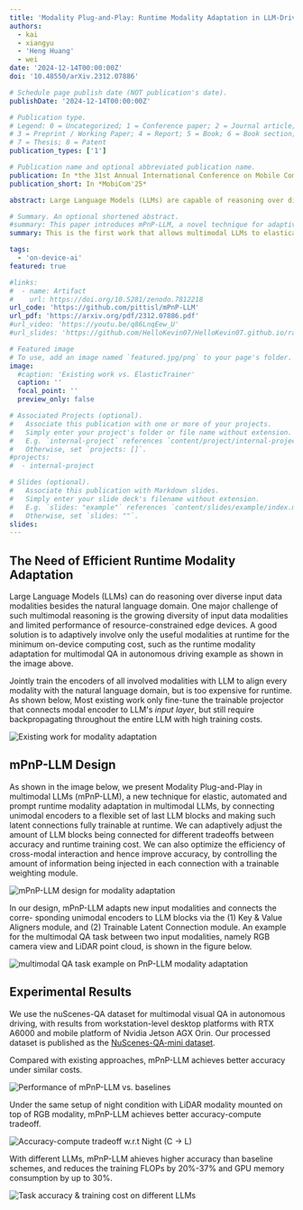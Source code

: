 ```yaml
---
title: 'Modality Plug-and-Play: Runtime Modality Adaptation in LLM-Driven Autonomous Mobile Systems'
authors:
  - kai
  - xiangyu
  - 'Heng Huang'
  - wei
date: '2024-12-14T00:00:00Z'
doi: '10.48550/arXiv.2312.07886'

# Schedule page publish date (NOT publication's date).
publishDate: '2024-12-14T00:00:00Z'

# Publication type.
# Legend: 0 = Uncategorized; 1 = Conference paper; 2 = Journal article;
# 3 = Preprint / Working Paper; 4 = Report; 5 = Book; 6 = Book section;
# 7 = Thesis; 8 = Patent
publication_types: ['1']

# Publication name and optional abbreviated publication name.
publication: In *the 31st Annual International Conference on Mobile Computing And Networking (MobiCom'25)*
publication_short: In *MobiCom'25*

abstract: Large Language Models (LLMs) are capable of reasoning over diverse input data modalities through pre-trained encoders. However, the growing diversity of input data modalities prevents incorporating all modalities into LLMs, especially when LLMs are deployed on resource-constrained edge devices for embodied AI applications. Instead, a better option is to adaptively involve only the useful modalities at runtime, depending on the current environmental contexts and task requirements. For such modality adaptation, existing work adopts fixed connections between encoders and the LLM's input layer, leading to high training cost at runtime and ineffective cross-modal interaction. In this paper, we address these limitations by presenting mPnP-LLM, a new technique that allows fully elastic, automated and prompt runtime modality adaptation, by connecting unimodal encoders to a flexible set of last LLM blocks and making such latent connections fully trainable at runtime. Experiments over the nuScenes-QA dataset show that mPnP-LLM can achieve up to 3.7x FLOPs reduction and 30% GPU memory usage reduction, while retaining on-par accuracy with the existing schemes. Under the same compute budget, mPnP-LLM improves the task accuracy by up to 4% compared to the best existing scheme. 

# Summary. An optional shortened abstract.
#summary: This paper introduces mPnP-LLM, a novel technique for adaptive runtime modality adaptation in Large Language Models (LLMs). The goal is to optimize resource usage on edge devices for embodied AI applications. Unlike existing approaches with fixed connections between encoders and LLMs, mPnP-LLM offers fully flexible and trainable connections, resulting in reduced computational cost and improved task accuracy. Experiments on nuScenes-QA dataset demonstrate significant reductions in FLOPs and GPU memory usage while maintaining competitive accuracy.
summary: This is the first work that allows multimodal LLMs to elastically switch between input data modalities at runtime, for embodied AI applications such as autonomous navigation. Our basic technical approach is to use fully trainable projectors to adaptively connect the unimodal data encoders being used to a flexible set of last LLM blocks. In this way, we can flexibly adjust the amount of LLM blocks being connected to balance between accuracy of runtime fine-tuning cost, and optimize the efficiency of cross-modal interaction by controlling the amount of information being injected in each connection. Our implementations on NVidia Jetson AGX Orin demonstrate short modality adaptation delays of few minutes with mainstream LLMs, 3.7x fine-tuning FLOPs reduction, and 4% accuracy improvements on multimodal QA tasks.

tags:
  - 'on-device-ai'
featured: true

#links:
#  - name: Artifact
#    url: https://doi.org/10.5281/zenodo.7812218
url_code: 'https://github.com/pittisl/mPnP-LLM'
url_pdf: 'https://arxiv.org/pdf/2312.07886.pdf'
#url_video: 'https://youtu.be/q86LnqEew_U'
#url_slides: 'https://github.com/HelloKevin07/HelloKevin07.github.io/raw/master/files/ElasticTrainer-slides.pptx'

# Featured image
# To use, add an image named `featured.jpg/png` to your page's folder.
image:
  #caption: 'Existing work vs. ElasticTrainer'
  caption: ''
  focal_point: ''
  preview_only: false

# Associated Projects (optional).
#   Associate this publication with one or more of your projects.
#   Simply enter your project's folder or file name without extension.
#   E.g. `internal-project` references `content/project/internal-project/index.md`.
#   Otherwise, set `projects: []`.
#projects:
#  - internal-project

# Slides (optional).
#   Associate this publication with Markdown slides.
#   Simply enter your slide deck's filename without extension.
#   E.g. `slides: "example"` references `content/slides/example/index.md`.
#   Otherwise, set `slides: ""`.
slides:
---
```


## The Need of Efficient Runtime Modality Adaptation

Large Language Models (LLMs) can do reasoning over diverse input data modalities
besides the natural language domain.
One major challenge of such multimodal reasoning is the growing diversity of input data
modalities and limited performance of resource-constrained edge devices.
A good solution is to adaptively involve only the useful modalities at runtime
for the minimum on-device computing cost, such as the runtime modality adaptation
for multimodal QA in autonomous driving example as shown in the image above.

Jointly train the encoders of all involved modalities with LLM to align every modality
with the natural language domain, but is too expensive for runtime. As shown below,
Most existing work
only fine-tune the trainable projector that connects modal encoder to LLM's *input layer*,
but still require backpropagating throughout the entire LLM with high training costs.

![Existing work for modality adaptation](2023-mpnp-llm/mpnp-llm-fig2-1.png)

## mPnP-LLM Design

As shown in the image below, we present Modality Plug-and-Play in multimodal
LLMs (mPnP-LLM),
a new technique for elastic, automated and prompt runtime modality adaptation in multimodal LLMs,
by connecting unimodal encoders to a flexible set of last LLM blocks
and making such latent connections fully trainable at runtime.
We can adaptively adjust the amount of LLM blocks being connected for different tradeoffs between
accuracy and runtime training cost. We can also optimize the efficiency of cross-modal interaction
and hence improve accuracy, by controlling the amount of information being injected in each
connection with a trainable weighting module.

![mPnP-LLM design for modality adaptation](2023-mpnp-llm/mpnp-llm-fig2-2.png)

In our design, mPnP-LLM adapts new input modalities and connects the corre-
sponding unimodal encoders to LLM blocks via the (1) Key & Value Aligners module,
and (2) Trainable Latent Connection module. An example for the multimodal QA task between two
input modalities, namely RGB camera view and LiDAR point cloud, is shown in the figure below.

![multimodal QA task example on PnP-LLM modality adaptation](2023-mpnp-llm/mpnp-llm-fig5.png)

## Experimental Results

We use the nuScenes-QA dataset for multimodal visual QA in autonomous driving,
with results from workstation-level desktop platforms with RTX A6000 and mobile platform
of Nvidia Jetson AGX Orin. Our processed dataset is published as the
[NuScenes-QA-mini dataset](/dataset/#nuscenes-qa-mini).

Compared with existing approaches, mPnP-LLM achieves better accuracy under similar costs.

![Performance of mPnP-LLM vs. baselines](2023-mpnp-llm/mpnp-llm-table1.png)

Under the same setup of night condition with LiDAR modality mounted on top of RGB modality,
mPnP-LLM achieves better accuracy-compute tradeoff.

![Accuracy-compute tradeoff w.r.t Night (C -> L)](2023-mpnp-llm/mpnp-llm-fig6.png)

With different LLMs, mPnP-LLM ahieves higher accuracy than baseline schemes, and reduces
the training FLOPs by 20%-37% and GPU memory consumption by up to 30%.

![Task accuracy & training cost on different LLMs](2023-mpnp-llm/mpnp-llm-table4.png)
